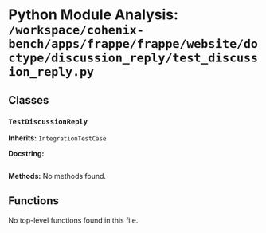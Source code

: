 # Python Module Analysis: `/workspace/cohenix-bench/apps/frappe/frappe/website/doctype/discussion_reply/test_discussion_reply.py`

## Classes

### `TestDiscussionReply`
**Inherits:** `IntegrationTestCase`


**Docstring:**
```

```

**Methods:**
No methods found.




## Functions

No top-level functions found in this file.
